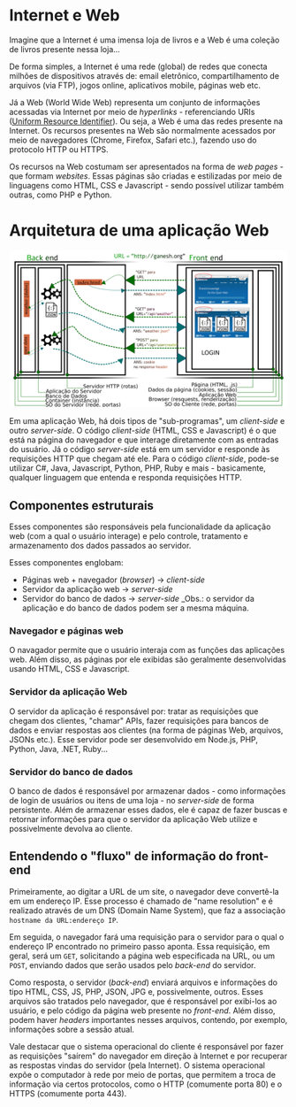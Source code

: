 # Internet e Web

Imagine que a Internet é uma imensa loja de livros e a Web é uma coleção de livros presente nessa loja...

De forma simples, a Internet é uma rede (global) de redes que conecta milhões de dispositivos através de: email eletrônico, compartilhamento de arquivos (via FTP), jogos online, aplicativos mobile, páginas web etc. 

Já a Web (World Wide Web) representa um conjunto de informações acessadas via Internet por meio de _hyperlinks_ - referenciando URIs ([Uniform Resource Identifier](https://en.wikipedia.org/wiki/Uniform_Resource_Identifier)). Ou seja, a Web é uma das redes presente na Internet. Os recursos presentes na Web são normalmente acessados por meio de navegadores (Chrome, Firefox, Safari etc.), fazendo uso do protocolo HTTP ou HTTPS.

Os recursos na Web costumam ser apresentados na forma de _web pages_ - que formam _websites_. Essas páginas são criadas e estilizadas por meio de linguagens como HTML, CSS e Javascript - sendo possível utilizar também outras, como PHP e Python.

# Arquitetura de uma aplicação Web

![Arquitetura de uma aplicação Web: front-end e back-end](arquitetura_web_back_front.png "Arquitetura de um web app")

Em uma aplicação Web, há dois tipos de "sub-programas", um _client-side_ e outro _server-side_. O código _client-side_ (HTML, CSS e Javascript) é o que está na página do navegador e que interage diretamente com as entradas do usuário. Já o código _server-side_ está em um servidor e responde às requisições HTTP que chegam até ele. Para o código _client-side_, pode-se utilizar C#, Java, Javascript, Python, PHP, Ruby e mais - basicamente, qualquer linguagem que entenda e responda requisições HTTP.

## Componentes estruturais

Esses componentes são responsáveis pela funcionalidade da aplicação web (com a qual o usuário interage) e pelo controle, tratamento e armazenamento dos dados passados ao servidor. 

Esses componentes englobam:
- Páginas web + navegador (_browser_) -> _client-side_
- Servidor da aplicação web -> _server-side_
- Servidor do banco de dados -> _server-side_
_Obs.: o servidor da aplicação e do banco de dados podem ser a mesma máquina.

### Navegador e páginas web
O navagador permite que o usuário interaja com as funções das aplicações web. Além disso, as páginas por ele exibidas são geralmente desenvolvidas usando HTML, CSS e Javascript.

### Servidor da aplicação Web 
O servidor da aplicação é responsável por: tratar as requisições que chegam dos clientes, "chamar" APIs, fazer requisições para bancos de dados e enviar respostas aos clientes (na forma de páginas Web, arquivos, JSONs etc.). Esse servidor pode ser desenvolvido em Node.js, PHP, Python, Java, .NET, Ruby...

### Servidor do banco de dados
O banco de dados é responsável por armazenar dados - como informações de login de usuários ou itens de uma loja - no _server-side_ de forma persistente. Além de armazenar esses dados, ele é capaz de fazer buscas e retornar informações para que o servidor da aplicação Web utilize e possivelmente devolva ao cliente.

## Entendendo o "fluxo" de informação do front-end

Primeiramente, ao digitar a URL de um site, o navegador deve convertê-la em um endereço IP. Esse processo é chamado de "name resolution" e é realizado através de um DNS (Domain Name System), que faz a associação `hostname da URL:endereço IP`.

Em seguida, o navegador fará uma requisição para o servidor para o qual o endereço IP encontrado no primeiro passo aponta. Essa requisição, em geral, será um `GET`, solicitando a página web especificada na URL, ou um `POST`, enviando dados que serão usados pelo _back-end_ do servidor.

Como resposta, o servidor (_back-end_) enviará arquivos e informações do tipo HTML, CSS, JS, PHP, JSON, JPG e, possivelmente, outros. Esses arquivos são tratados pelo navegador, que é responsável por exibi-los ao usuário, e pelo código da página web presente no _front-end_. Além disso, podem haver _headers_ importantes nesses arquivos, contendo, por exemplo, informações sobre a sessão atual.

Vale destacar que o sistema operacional do cliente é responsável por fazer as requisições "saírem" do navegador em direção à Internet e por recuperar as respostas vindas do servidor (pela Internet). O sistema operacional expõe o computador à rede por meio de portas, que permitem a troca de informação via certos protocolos, como o HTTP (comumente porta 80) e o HTTPS (comumente porta 443).
